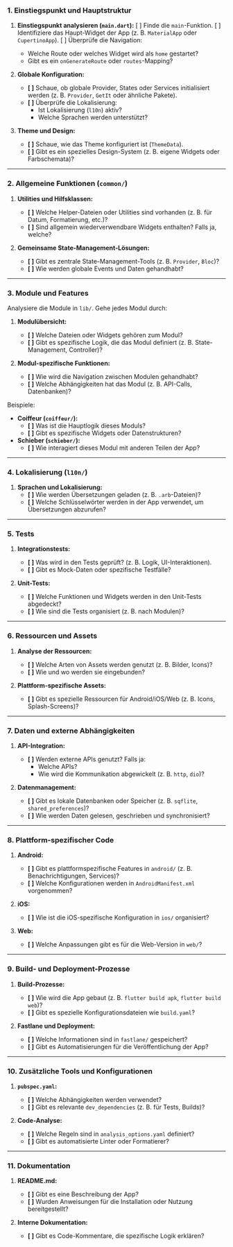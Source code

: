 ### **1. Einstiegspunkt und Hauptstruktur**
1. **Einstiegspunkt analysieren (`main.dart`):**
  [ ] Finde die `main`-Funktion.
  [ ] Identifiziere das Haupt-Widget der App (z. B. `MaterialApp` oder `CupertinoApp`).
  [ ] Überprüfe die Navigation:
     - Welche Route oder welches Widget wird als `home` gestartet?
     - Gibt es ein `onGenerateRoute` oder `routes`-Mapping?

1. **Globale Konfiguration:**
   - **[ ]** Schaue, ob globale Provider, States oder Services initialisiert werden (z. B. `Provider`, `GetIt` oder ähnliche Pakete).
   - **[ ]** Überprüfe die Lokalisierung:
     - Ist Lokalisierung (`l10n`) aktiv?
     - Welche Sprachen werden unterstützt?

2. **Theme und Design:**
   - **[ ]** Schaue, wie das Theme konfiguriert ist (`ThemeData`).
   - **[ ]** Gibt es ein spezielles Design-System (z. B. eigene Widgets oder Farbschemata)?

---

### **2. Allgemeine Funktionen (`common/`)**
1. **Utilities und Hilfsklassen:**
   - **[ ]** Welche Helper-Dateien oder Utilities sind vorhanden (z. B. für Datum, Formatierung, etc.)?
   - **[ ]** Sind allgemein wiederverwendbare Widgets enthalten? Falls ja, welche?

2. **Gemeinsame State-Management-Lösungen:**
   - **[ ]** Gibt es zentrale State-Management-Tools (z. B. `Provider`, `Bloc`)?
   - **[ ]** Wie werden globale Events und Daten gehandhabt?

---

### **3. Module und Features**
Analysiere die Module in `lib/`. Gehe jedes Modul durch:

1. **Modulübersicht:**
   - **[ ]** Welche Dateien oder Widgets gehören zum Modul?
   - **[ ]** Gibt es spezifische Logik, die das Modul definiert (z. B. State-Management, Controller)?

2. **Modul-spezifische Funktionen:**
   - **[ ]** Wie wird die Navigation zwischen Modulen gehandhabt?
   - **[ ]** Welche Abhängigkeiten hat das Modul (z. B. API-Calls, Datenbanken)?

Beispiele:
- **Coiffeur (`coiffeur/`):**
  - **[ ]** Was ist die Hauptlogik dieses Moduls?
  - **[ ]** Gibt es spezifische Widgets oder Datenstrukturen?
- **Schieber (`schieber/`):**
  - **[ ]** Wie interagiert dieses Modul mit anderen Teilen der App?

---

### **4. Lokalisierung (`l10n/`)**
1. **Sprachen und Lokalisierung:**
   - **[ ]** Wie werden Übersetzungen geladen (z. B. `.arb`-Dateien)?
   - **[ ]** Welche Schlüsselwörter werden in der App verwendet, um Übersetzungen abzurufen?

---

### **5. Tests**
1. **Integrationstests:**
   - **[ ]** Was wird in den Tests geprüft? (z. B. Logik, UI-Interaktionen).
   - **[ ]** Gibt es Mock-Daten oder spezifische Testfälle?

2. **Unit-Tests:**
   - **[ ]** Welche Funktionen und Widgets werden in den Unit-Tests abgedeckt?
   - **[ ]** Wie sind die Tests organisiert (z. B. nach Modulen)?

---

### **6. Ressourcen und Assets**
1. **Analyse der Ressourcen:**
   - **[ ]** Welche Arten von Assets werden genutzt (z. B. Bilder, Icons)?
   - **[ ]** Wie und wo werden sie eingebunden?

2. **Plattform-spezifische Assets:**
   - **[ ]** Gibt es spezielle Ressourcen für Android/iOS/Web (z. B. Icons, Splash-Screens)?

---

### **7. Daten und externe Abhängigkeiten**
1. **API-Integration:**
   - **[ ]** Werden externe APIs genutzt? Falls ja:
     - Welche APIs?
     - Wie wird die Kommunikation abgewickelt (z. B. `http`, `dio`)?

2. **Datenmanagement:**
   - **[ ]** Gibt es lokale Datenbanken oder Speicher (z. B. `sqflite`, `shared_preferences`)?
   - **[ ]** Wie werden Daten gelesen, geschrieben und synchronisiert?

---

### **8. Plattform-spezifischer Code**
1. **Android:**
   - **[ ]** Gibt es plattformspezifische Features in `android/` (z. B. Benachrichtigungen, Services)?
   - **[ ]** Welche Konfigurationen werden in `AndroidManifest.xml` vorgenommen?

2. **iOS:**
   - **[ ]** Wie ist die iOS-spezifische Konfiguration in `ios/` organisiert?

3. **Web:**
   - **[ ]** Welche Anpassungen gibt es für die Web-Version in `web/`?

---

### **9. Build- und Deployment-Prozesse**
1. **Build-Prozesse:**
   - **[ ]** Wie wird die App gebaut (z. B. `flutter build apk`, `flutter build web`)?
   - **[ ]** Gibt es spezielle Konfigurationsdateien wie `build.yaml`?

2. **Fastlane und Deployment:**
   - **[ ]** Welche Informationen sind in `fastlane/` gespeichert?
   - **[ ]** Gibt es Automatisierungen für die Veröffentlichung der App?

---

### **10. Zusätzliche Tools und Konfigurationen**
1. **`pubspec.yaml`:**
   - **[ ]** Welche Abhängigkeiten werden verwendet?
   - **[ ]** Gibt es relevante `dev_dependencies` (z. B. für Tests, Builds)?

2. **Code-Analyse:**
   - **[ ]** Welche Regeln sind in `analysis_options.yaml` definiert?
   - **[ ]** Gibt es automatisierte Linter oder Formatierer?

---

### **11. Dokumentation**
1. **README.md:**
   - **[ ]** Gibt es eine Beschreibung der App?
   - **[ ]** Wurden Anweisungen für die Installation oder Nutzung bereitgestellt?

2. **Interne Dokumentation:**
   - **[ ]** Gibt es Code-Kommentare, die spezifische Logik erklären?
